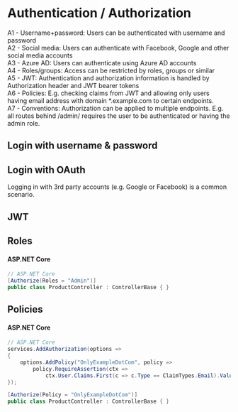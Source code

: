 # Authentication / Authorization
A1 - Username+password: Users can be authenticated with username and password  
A2 - Social media: Users can authenticate with Facebook, Google and other social media accounts  
A3 - Azure AD: Users can authenticate using Azure AD accounts  
A4 - Roles/groups: Access can be restricted by roles, groups or similar  
A5 - JWT: Authentication and authorization information is handled by Authorization header and JWT bearer tokens  
A6 - Policies: E.g. checking claims from JWT and allowing only users having email address with domain *.example.com to certain endpoints.  
A7 - Conventions: Authorization can be applied to multiple endpoints. E.g. all routes behind /admin/ requires the user to be authenticated or having the admin role.

## Login with username & password

## Login with OAuth
Logging in with 3rd party accounts (e.g. Google or Facebook) is a common scenario.

## JWT

## Roles

#### ASP.NET Core
``` csharp
// ASP.NET Core
[Authorize(Roles = "Admin")]
public class ProductController : ControllerBase { }
```

## Policies

#### ASP.NET Core
``` csharp
// ASP.NET Core
services.AddAuthorization(options =>
{
    options.AddPolicy("OnlyExampleDotCom", policy =>
        policy.RequireAssertion(ctx =>
            ctx.User.Claims.First(c => c.Type == ClaimTypes.Email).Value.EndsWith("@example.com")));
});

[Authorize(Policy = "OnlyExampleDotCom")]
public class ProductController : ControllerBase { }
```

